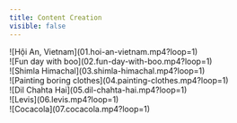 ```yaml
---
title: Content Creation
visible: false
---
```


<section class="section content-creation pb-0">
    <div class="row">
        <div class="col-lg-4 col-md-6" data-aos="fade-up" markdown=1>
![Hội An, Vietnam](01.hoi-an-vietnam.mp4?loop=1)
        </div>
        <div class="col-lg-4 col-md-6" data-aos="fade-up" markdown=1>
![Fun day with boo](02.fun-day-with-boo.mp4?loop=1)
        </div>
        <div class="col-lg-4 col-md-6" data-aos="fade-up" markdown=1>
![Shimla Himachal](03.shimla-himachal.mp4?loop=1)
        </div>
        <div class="col-lg-4 col-md-6" data-aos="fade-up" markdown=1>
![Painting boring clothes](04.painting-clothes.mp4?loop=1)
        </div>
        <div class="col-lg-4 col-md-6" data-aos="fade-up" markdown=1>
![Dil Chahta Hai](05.dil-chahta-hai.mp4?loop=1)
        </div>
        <div class="col-lg-4 col-md-6" data-aos="fade-up" markdown=1>
![Levis](06.levis.mp4?loop=1)
        </div>
        <div class="col-lg-4 col-md-6" data-aos="fade-up" markdown=1>
![Cocacola](07.cocacola.mp4?loop=1)
        </div>
    </div>
</div>
